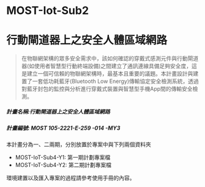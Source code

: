 # MOST-Iot-Sub2

# 行動閘道器上之安全人體區域網路
> 在物聯網架構的眾多安全需求中，該如何確認的穿戴式感測元件與行動閘道器(如使用者智慧型行動終端設備)之間建立了通訊連線具備足夠安全度，這是建立一個可信賴的物聯網架構時，最基本且重要的議題。本計畫設計與建置了一套低功耗藍牙(Bluetooth Low Energy)傳輸協定安全檢測系統，透過對藍牙封包的監控與分析進行穿戴式裝置與智慧型手機App間的傳輸安全檢測。
##### 計畫名稱:行動閘道器上之安全人體區域網路
##### 計畫編號: MOST 105-2221-E-259 -014 -MY3

本計畫分為一、二兩期，分別放置於專案中與下列兩個資料夾

- MOST-IoT-Sub4-Y1: 第一期計劃專案檔
- MOST-IoT-Sub4-Y2: 第二期計劃專案檔

環境建置以及匯入專案的過程請參考使用手冊的內容。
